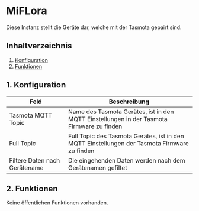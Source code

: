 # MiFLora
Diese Instanz stellt die Geräte dar, welche mit der Tasmota gepairt sind.

## Inhaltverzeichnis
1. [Konfiguration](#1-konfiguration)
2. [Funktionen](#2-funktionen)

## 1. Konfiguration

Feld | Beschreibung
------------ | -------------
Tasmota MQTT Topic| Name des Tasmota Gerätes, ist in den MQTT Einstellungen in der Tasmota Firmware zu finden
Full Topic | Full Topic des Tasmota Gerätes, ist in den MQTT Einstellungen der Tasmota Firmware zu finden
Filtere Daten nach Gerätename | Die eingehenden Daten werden nach dem Gerätenamen gefiltet

## 2. Funktionen

Keine öffentlichen Funktionen vorhanden.